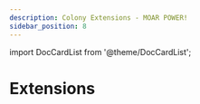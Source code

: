 ```yaml
---
description: Colony Extensions - MOAR POWER!
sidebar_position: 8
---
```


import DocCardList from '@theme/DocCardList';

# Extensions

<DocCardList />